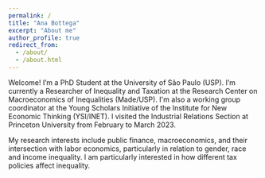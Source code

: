 ```yaml
---
permalink: /
title: "Ana Bottega"
excerpt: "About me"
author_profile: true
redirect_from: 
  - /about/
  - /about.html
---
```


Welcome! I’m a PhD Student at the University of São Paulo (USP). I’m currently a Researcher of Inequality and Taxation at the Research Center on Macroeconomics of Inequalities (Made/USP). I'm also a working group coordinator at the Young Scholars Initiative of the Institute for New Economic Thinking (YSI/INET). I visited the Industrial Relations Section at Princeton University from February to March 2023.

My research interests include public finance, macroeconomics, and their intersection with labor economics, particularly in relation to gender, race and income inequality. I am particularly interested in how different tax policies affect inequality. 

